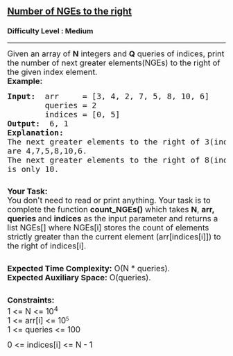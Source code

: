 <h2><a href="https://www.geeksforgeeks.org/problems/number-of-nges-to-the-right/1?page=1&category=STL&sortBy=submissions">Number of NGEs to the right</a></h2><h3>Difficulty Level : Medium</h3><hr><div class="problems_problem_content__Xm_eO"><p><span style="font-size: 18px;">Given an array of <strong>N</strong> integers and <strong>Q</strong> queries of indices, print the number of next greater elements(NGEs)&nbsp;to the right of the given index element.&nbsp;<br><strong>Example:</strong></span></p>
<pre><span style="font-size: 18px;"><strong>Input: </strong> arr     = [3, 4, 2, 7, 5, 8, 10, 6</span><span style="font-size: 18px;">]
        queries = 2
&nbsp;       indices = [0, 5]
<strong>Output: </strong> 6, 1
<strong>Explanation: </strong> 
The next greater elements to the right of 3(index 0)
are 4,7,5,8,10,6.&nbsp; 
The next greater elements to the right of 8(index 5)
is only 10.
</span>
</pre>
<p><span style="font-size: 18px;"><strong>Your Task:</strong><br>You don't need to read or print anything. Your task is to complete the function <strong>count_NGEs()</strong>&nbsp;which takes <strong>N</strong>, <strong>arr, queries&nbsp;</strong>and <strong>indices</strong>&nbsp;as the input parameter and returns a list NGEs[] where NGEs[i] stores the count of elements strictly greater than the current element (arr[indices[i]]) to the right of indices[i].</span></p>
<p><br><span style="font-size: 18px;"><strong>Expected Time Complexity:</strong> O(N * queries).<br><strong>Expected Auxiliary Space:</strong> O(queries).</span></p>
<p><br><span style="font-size: 18px;"><strong>Constraints:</strong><br>1 &lt;= N &lt;= 10<sup>4</sup></span><br><span style="font-size: 18px;">1 &lt;= arr[i] &lt;= 10</span><sup>5</sup><br><span style="font-size: 18px;">1 &lt;= queries &lt;= 100</span></p>
<p><span style="font-size: 18px;">0 &lt;= indices[i] &lt;= N - 1</span></p>
<p>&nbsp;</p></div>